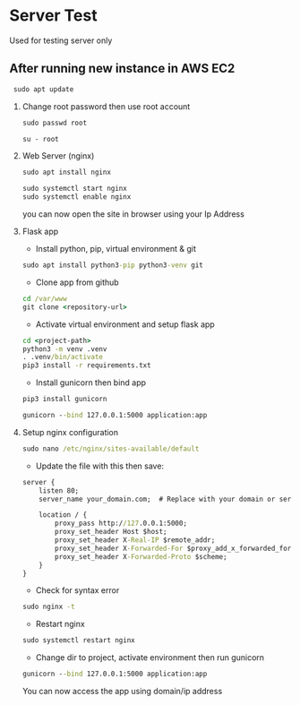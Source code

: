# Server Test

Used for testing server only


## After running new instance in AWS EC2

```cmd
 sudo apt update
 ```

1. Change root password then use root account
   ```cmd
   sudo passwd root
   ```
   ```cmd
   su - root
   ```

2. Web Server (nginx)
   ```cmd
   sudo apt install nginx
   ```
   ```cmd
   sudo systemctl start nginx
   sudo systemctl enable nginx
   ```
   you can now open the site in browser using your Ip Address

3. Flask app
   * Install python, pip, virtual environment & git
   ```cmd
   sudo apt install python3-pip python3-venv git
   ```
   * Clone app from github
   ```cmd
   cd /var/www
   git clone <repository-url>
   ```
   * Activate virtual environment and setup flask app
   ```cmd
   cd <project-path>
   python3 -m venv .venv
   . .venv/bin/activate
   pip3 install -r requirements.txt
   ```
   * Install gunicorn then bind app
   ```cmd
   pip3 install gunicorn
   ```
   ```cmd
   gunicorn --bind 127.0.0.1:5000 application:app
   ```
4. Setup nginx configuration
   ```cmd
   sudo nano /etc/nginx/sites-available/default
   ```
   * Update the file with this then save:
   ```cmd
   server {
       listen 80;
       server_name your_domain.com;  # Replace with your domain or server IP
   
       location / {
           proxy_pass http://127.0.0.1:5000;
           proxy_set_header Host $host;
           proxy_set_header X-Real-IP $remote_addr;
           proxy_set_header X-Forwarded-For $proxy_add_x_forwarded_for;
           proxy_set_header X-Forwarded-Proto $scheme;
       }
   }
   ```
   * Check for syntax error
   ``` cmd
   sudo nginx -t
   ```
   * Restart nginx 
   ``` cmd
   sudo systemctl restart nginx
   ```
   * Change dir to project, activate environment then run gunicorn
   ``` cmd
   gunicorn --bind 127.0.0.1:5000 application:app
   ```
   You can now access the app using domain/ip address
